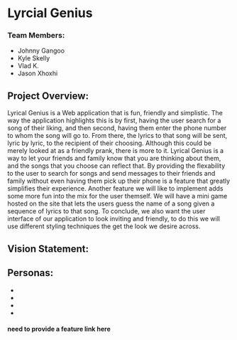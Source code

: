 # Lyrcial Genius
###  Team Members: 
- Johnny Gangoo
- Kyle Skelly
- Vlad K.
- Jason Xhoxhi

## Project Overview: 

Lyrical Genius is a Web application that is fun, friendly and simplistic. The way the application highlights this is by first, having the user search 
for a song of their liking, and then second, having them enter the phone number to whom the song will go to. From there, the lyrics to that song will be 
sent, lyric by lyric, to the recipient of their choosing. Although this could be merely looked at as a friendly prank, there is more to it. Lyrical Genius
is a way to let your friends and family know that you are thinking about them, and the songs that you choose can reflect that. By providing the flexability 
to the user to search for songs and send messages to their friends and family without even having them pick up their phone is a feature that greatly simplifies
their experience. Another feature we will like to implement adds some more fun into the mix for the user themself. We will have a mini game hosted on the site 
that lets the users guess the name of a song given a sequence of lyrics to that song. To conclude, we also want the user interface of our
application to look inviting and friendly, to do this we will use different styling techniques the get the look we desire across.

## Vision Statement:

## Personas:
- 
- 
- 
- 

#### need to provide a feature link here

